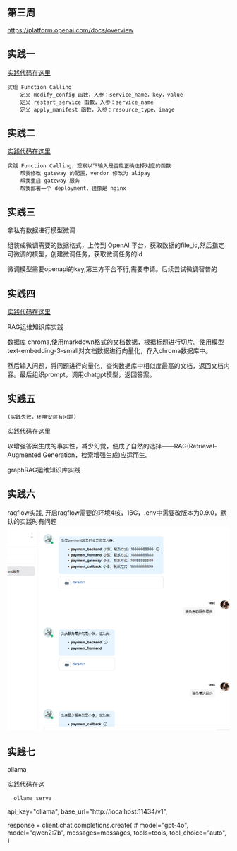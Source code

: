 第三周
---
https://platform.openai.com/docs/overview

## 实践一

[实践代码在这里](./action1/functionCalling.ipynb)

    实现 Function Calling
        定义 modify_config 函数，入参：service_name，key，value
        定义 restart_service 函数，入参：service_name
        定义 apply_manifest 函数，入参：resource_type，image

## 实践二

[实践代码在这里](./action1/functionCalling.ipynb)

    实践 Function Calling，观察以下输入是否能正确选择对应的函数
        帮我修改 gateway 的配置，vendor 修改为 alipay
        帮我重启 gateway 服务
        帮我部署一个 deployment，镜像是 nginx

## 实践三

拿私有数据进行模型微调

   组装成微调需要的数据格式，上传到 OpenAI 平台，获取数据的file_id,然后指定可微调的模型，创建微调任务，获取微调任务的id

   微调模型需要openapi的key,第三方平台不行,需要申请。后续尝试微调智普的

## 实践四

   [实践代码在这里](./action4/rag运维知识库.ipynb)
   
   RAG运维知识库实践

   数据库 chroma,使用markdown格式的文档数据，根据标题进行切片。使用模型text-embedding-3-small对文档数据进行向量化，存入chroma数据库中。

   然后输入问题，将问题进行向量化，查询数据库中相似度最高的文档，返回文档内容。最后组织prompt，调用chatgpt模型，返回答案。

## 实践五

    (实践失败，环境安装有问题)

   [实践代码在这里](./action5/graphrag.ipynb)

   以增强答案生成的事实性，减少幻觉，便成了自然的选择——RAG(Retrieval-Augmented Generation，检索增强生成)应运而生。

   graphRAG运维知识库实践

## 实践六

  ragflow实践, 开启ragflow需要的环境4核，16G，.env中需要改版本为0.9.0，默认的实践时有问题
  ![](./images/ragflow.png)

## 实践七

  ollama 

  [实践代码在这](./action1/ollama.ipynb)

```
  ollama serve
```

  api_key="ollama",
  base_url="http://localhost:11434/v1",
  
  response = client.chat.completions.create(
    # model="gpt-4o",
    model="qwen2:7b",
    messages=messages,
    tools=tools,
    tool_choice="auto",
)